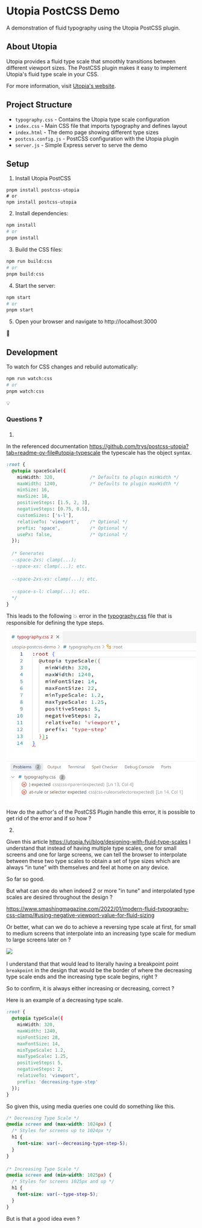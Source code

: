 # Utopia PostCSS Demo

A demonstration of fluid typography using the Utopia PostCSS plugin.

## About Utopia

Utopia provides a fluid type scale that smoothly transitions between different viewport sizes. The PostCSS plugin makes it easy to implement Utopia's fluid type scale in your CSS.

For more information, visit [Utopia's website](https://utopia.fyi/).

## Project Structure

- `typography.css` - Contains the Utopia type scale configuration
- `index.css` - Main CSS file that imports typography and defines layout
- `index.html` - The demo page showing different type sizes
- `postcss.config.js` - PostCSS configuration with the Utopia plugin
- `server.js` - Simple Express server to serve the demo

## Setup

1. Install Utopia PostCSS

```shell
pnpm install postcss-utopia
# or
npm install postcss-utopia
```

2. Install dependencies:

```bash
npm install
# or
pnpm install
```

3. Build the CSS files:

```bash
npm run build:css
# or
pnpm build:css
```

4. Start the server:

```bash
npm start
# or
pnpm start
```

5. Open your browser and navigate to http://localhost:3000

:tada:

## Development

To watch for CSS changes and rebuild automatically:

```bash
npm run watch:css
# or
pnpm watch:css
```

:bulb:

### Questions :question:

1.

In the referenced documentation https://github.com/trys/postcss-utopia?tab=readme-ov-file#utopia-typescale the typescale has the object syntax.

```css
:root {
  @utopia spaceScale({
    minWidth: 320,             /* Defaults to plugin minWidth */
    maxWidth: 1240,            /* Defaults to plugin maxWidth */
    minSize: 16,
    maxSize: 18,
    positiveSteps: [1.5, 2, 3],
    negativeSteps: [0.75, 0.5],
    customSizes: ['s-l'],
    relativeTo: 'viewport',    /* Optional */
    prefix: 'space',           /* Optional */
    usePx: false,              /* Optional */
  });

  /* Generates
  --space-2xs: clamp(...);
  --space-xs: clamp(...); etc.

  --space-2xs-xs: clamp(...); etc.

  --space-s-l: clamp(...); etc.
  */
}
```

This leads to the following :boom: error in the <a href="/typography.css">typography.css</a> file that is responsible for defining the type steps.

<img src="/docs/data/001-Screenshot_20250505_155125.png">

How do the author's of the PostCSS Plugin handle this error, it is possible to get rid of the error and if so how ?

2.

Given this article https://utopia.fyi/blog/designing-with-fluid-type-scales I understand that instead of having multiple type scales, one for small screens and one for large screens, we can tell the browser to interpolate between these two type scales to obtain a set of type sizes which are always “in tune” with themselves and feel at home on any device.

So far so good.

But what can one do when indeed 2 or more "in tune" and interpolated type scales are desired throughout the design ?

https://www.smashingmagazine.com/2022/01/modern-fluid-typography-css-clamp/#using-negative-viewport-value-for-fluid-sizing

Or better, what can we do to achieve a reversing type scale at first, for small to medium screens that interpolate into an increasing type scale for medium to large screens later on ?

<img src="docs/data/10-modern-fluid-typography-css-clamp.gif">

I understand that that would lead to literally having a breakpoint point `breakpoint` in the design that would be the border of where the decreasing type scale ends and the increasing type scale begins, right ?

So to confirm, it is always either increasing or decreasing, correct ?

Here is an example of a decreasing type scale.

```css
:root {
  @utopia typeScale({
    minWidth: 320,
    maxWidth: 1240,
    minFontSize: 28,
    maxFontSize: 14,
    minTypeScale: 1.2,
    maxTypeScale: 1.25,
    positiveSteps: 5,
    negativeSteps: 2,
    relativeTo: 'viewport',
    prefix: 'decreasing-type-step'
  });
}
```

So given this, using media queries one could do something like this.

```css
/* Decreasing Type Scale */
@media screen and (max-width: 1024px) {
  /* Styles for screens up to 1024px */
  h1 {
    font-size: var(--decreasing-type-step-5);
  }
}

/* Increasing Type Scale */
@media screen and (min-width: 1025px) {
  /* Styles for screens 1025px and up */
  h1 {
    font-size: var(--type-step-5);
  }
}
```

But is that a good idea even ?
